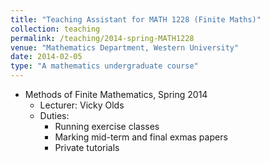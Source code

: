 ```yaml
---	
title: "Teaching Assistant for MATH 1228 (Finite Maths)"		
collection: teaching		
permalink: /teaching/2014-spring-MATH1228
venue: "Mathematics Department, Western University"		
date: 2014-02-05
type: "A mathematics undergraduate course"
---	
```

 			
* Methods of Finite Mathematics, Spring 2014 	
   * Lecturer: Vicky Olds
   * Duties: 
     * Running exercise classes 
     * Marking mid-term and final exmas papers
     * Private tutorials 
